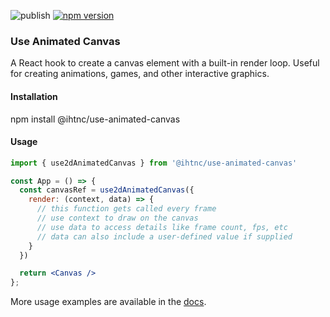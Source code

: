 ![publish](https://github.com/ihtnc/use-animated-canvas/actions/workflows/publish-package.yml/badge.svg)
[![npm version](https://badge.fury.io/js/@ihtnc%2Fuse-animated-canvas.svg)](https://badge.fury.io/js/@ihtnc%2Fuse-animated-canvas)

### Use Animated Canvas

A React hook to create a canvas element with a built-in render loop. Useful for creating animations, games, and other interactive graphics.

#### Installation

npm install @ihtnc/use-animated-canvas

#### Usage

```jsx
import { use2dAnimatedCanvas } from '@ihtnc/use-animated-canvas'

const App = () => {
  const canvasRef = use2dAnimatedCanvas({
    render: (context, data) => {
      // this function gets called every frame
      // use context to draw on the canvas
      // use data to access details like frame count, fps, etc
      // data can also include a user-defined value if supplied
    }
  })

  return <Canvas />
};
```

More usage examples are available in the [docs](https://ihtnc.github.io/use-animated-canvas/).